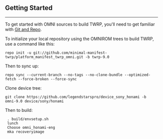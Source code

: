 ## Getting Started ##
----------------------------------

To get started with OMNI sources to build TWRP, you'll need to get
familiar with [Git and Repo](https://source.android.com/source/using-repo.html).

To initialize your local repository using the OMNIROM trees to build TWRP, use a command like this:

    repo init -u git://github.com/minimal-manifest-twrp/platform_manifest_twrp_omni.git -b twrp-9.0

Then to sync up:

    repo sync --current-branch --no-tags --no-clone-bundle --optimized-fetch --force-broken --force-sync

Clone device tree:

    git clone https://github.com/legendstarspro/device_sony_honami -b omni-9.0 device/sony/honami

Then to build:

     . build/envsetup.sh
     lunch
     Choose omni_honami-eng
     mka recoveryimage
